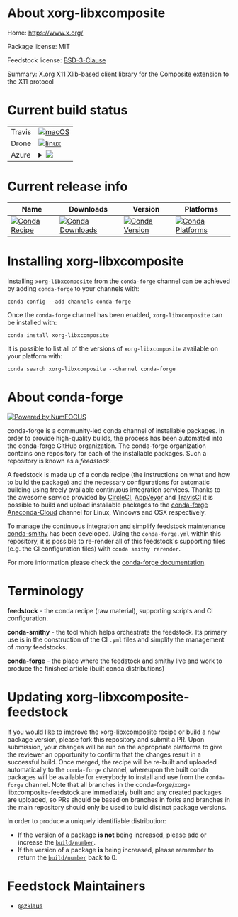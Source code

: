 About xorg-libxcomposite
========================

Home: https://www.x.org/

Package license: MIT

Feedstock license: [BSD-3-Clause](https://github.com/conda-forge/xorg-libxcomposite-feedstock/blob/master/LICENSE.txt)

Summary: X.org X11 Xlib-based client library for the Composite extension to the X11 protocol

Current build status
====================


<table><tr>
    <td>Travis</td>
    <td>
      <a href="https://travis-ci.com/conda-forge/xorg-libxcomposite-feedstock">
        <img alt="macOS" src="https://img.shields.io/travis/com/conda-forge/xorg-libxcomposite-feedstock/master.svg?label=macOS">
      </a>
    </td>
  </tr><tr>
    <td>Drone</td>
    <td>
      <a href="https://cloud.drone.io/conda-forge/xorg-libxcomposite-feedstock">
        <img alt="linux" src="https://img.shields.io/drone/build/conda-forge/xorg-libxcomposite-feedstock/master.svg?label=Linux">
      </a>
    </td>
  </tr>
    
  <tr>
    <td>Azure</td>
    <td>
      <details>
        <summary>
          <a href="https://dev.azure.com/conda-forge/feedstock-builds/_build/latest?definitionId=9475&branchName=master">
            <img src="https://dev.azure.com/conda-forge/feedstock-builds/_apis/build/status/xorg-libxcomposite-feedstock?branchName=master">
          </a>
        </summary>
        <table>
          <thead><tr><th>Variant</th><th>Status</th></tr></thead>
          <tbody><tr>
              <td>linux_64</td>
              <td>
                <a href="https://dev.azure.com/conda-forge/feedstock-builds/_build/latest?definitionId=9475&branchName=master">
                  <img src="https://dev.azure.com/conda-forge/feedstock-builds/_apis/build/status/xorg-libxcomposite-feedstock?branchName=master&jobName=linux&configuration=linux_64_" alt="variant">
                </a>
              </td>
            </tr><tr>
              <td>linux_aarch64</td>
              <td>
                <a href="https://dev.azure.com/conda-forge/feedstock-builds/_build/latest?definitionId=9475&branchName=master">
                  <img src="https://dev.azure.com/conda-forge/feedstock-builds/_apis/build/status/xorg-libxcomposite-feedstock?branchName=master&jobName=linux&configuration=linux_aarch64_" alt="variant">
                </a>
              </td>
            </tr><tr>
              <td>linux_ppc64le</td>
              <td>
                <a href="https://dev.azure.com/conda-forge/feedstock-builds/_build/latest?definitionId=9475&branchName=master">
                  <img src="https://dev.azure.com/conda-forge/feedstock-builds/_apis/build/status/xorg-libxcomposite-feedstock?branchName=master&jobName=linux&configuration=linux_ppc64le_" alt="variant">
                </a>
              </td>
            </tr><tr>
              <td>osx_64</td>
              <td>
                <a href="https://dev.azure.com/conda-forge/feedstock-builds/_build/latest?definitionId=9475&branchName=master">
                  <img src="https://dev.azure.com/conda-forge/feedstock-builds/_apis/build/status/xorg-libxcomposite-feedstock?branchName=master&jobName=osx&configuration=osx_64_" alt="variant">
                </a>
              </td>
            </tr><tr>
              <td>win_64</td>
              <td>
                <a href="https://dev.azure.com/conda-forge/feedstock-builds/_build/latest?definitionId=9475&branchName=master">
                  <img src="https://dev.azure.com/conda-forge/feedstock-builds/_apis/build/status/xorg-libxcomposite-feedstock?branchName=master&jobName=win&configuration=win_64_" alt="variant">
                </a>
              </td>
            </tr>
          </tbody>
        </table>
      </details>
    </td>
  </tr>
</table>

Current release info
====================

| Name | Downloads | Version | Platforms |
| --- | --- | --- | --- |
| [![Conda Recipe](https://img.shields.io/badge/recipe-xorg--libxcomposite-green.svg)](https://anaconda.org/conda-forge/xorg-libxcomposite) | [![Conda Downloads](https://img.shields.io/conda/dn/conda-forge/xorg-libxcomposite.svg)](https://anaconda.org/conda-forge/xorg-libxcomposite) | [![Conda Version](https://img.shields.io/conda/vn/conda-forge/xorg-libxcomposite.svg)](https://anaconda.org/conda-forge/xorg-libxcomposite) | [![Conda Platforms](https://img.shields.io/conda/pn/conda-forge/xorg-libxcomposite.svg)](https://anaconda.org/conda-forge/xorg-libxcomposite) |

Installing xorg-libxcomposite
=============================

Installing `xorg-libxcomposite` from the `conda-forge` channel can be achieved by adding `conda-forge` to your channels with:

```
conda config --add channels conda-forge
```

Once the `conda-forge` channel has been enabled, `xorg-libxcomposite` can be installed with:

```
conda install xorg-libxcomposite
```

It is possible to list all of the versions of `xorg-libxcomposite` available on your platform with:

```
conda search xorg-libxcomposite --channel conda-forge
```


About conda-forge
=================

[![Powered by NumFOCUS](https://img.shields.io/badge/powered%20by-NumFOCUS-orange.svg?style=flat&colorA=E1523D&colorB=007D8A)](http://numfocus.org)

conda-forge is a community-led conda channel of installable packages.
In order to provide high-quality builds, the process has been automated into the
conda-forge GitHub organization. The conda-forge organization contains one repository
for each of the installable packages. Such a repository is known as a *feedstock*.

A feedstock is made up of a conda recipe (the instructions on what and how to build
the package) and the necessary configurations for automatic building using freely
available continuous integration services. Thanks to the awesome service provided by
[CircleCI](https://circleci.com/), [AppVeyor](https://www.appveyor.com/)
and [TravisCI](https://travis-ci.com/) it is possible to build and upload installable
packages to the [conda-forge](https://anaconda.org/conda-forge)
[Anaconda-Cloud](https://anaconda.org/) channel for Linux, Windows and OSX respectively.

To manage the continuous integration and simplify feedstock maintenance
[conda-smithy](https://github.com/conda-forge/conda-smithy) has been developed.
Using the ``conda-forge.yml`` within this repository, it is possible to re-render all of
this feedstock's supporting files (e.g. the CI configuration files) with ``conda smithy rerender``.

For more information please check the [conda-forge documentation](https://conda-forge.org/docs/).

Terminology
===========

**feedstock** - the conda recipe (raw material), supporting scripts and CI configuration.

**conda-smithy** - the tool which helps orchestrate the feedstock.
                   Its primary use is in the construction of the CI ``.yml`` files
                   and simplify the management of *many* feedstocks.

**conda-forge** - the place where the feedstock and smithy live and work to
                  produce the finished article (built conda distributions)


Updating xorg-libxcomposite-feedstock
=====================================

If you would like to improve the xorg-libxcomposite recipe or build a new
package version, please fork this repository and submit a PR. Upon submission,
your changes will be run on the appropriate platforms to give the reviewer an
opportunity to confirm that the changes result in a successful build. Once
merged, the recipe will be re-built and uploaded automatically to the
`conda-forge` channel, whereupon the built conda packages will be available for
everybody to install and use from the `conda-forge` channel.
Note that all branches in the conda-forge/xorg-libxcomposite-feedstock are
immediately built and any created packages are uploaded, so PRs should be based
on branches in forks and branches in the main repository should only be used to
build distinct package versions.

In order to produce a uniquely identifiable distribution:
 * If the version of a package **is not** being increased, please add or increase
   the [``build/number``](https://conda.io/docs/user-guide/tasks/build-packages/define-metadata.html#build-number-and-string).
 * If the version of a package **is** being increased, please remember to return
   the [``build/number``](https://conda.io/docs/user-guide/tasks/build-packages/define-metadata.html#build-number-and-string)
   back to 0.

Feedstock Maintainers
=====================

* [@zklaus](https://github.com/zklaus/)

